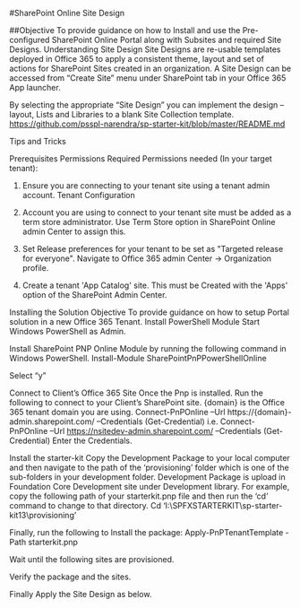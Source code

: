 #SharePoint Online Site Design

##Objective
To provide guidance on how to Install and use the Pre-configured SharePoint Online Portal along with Subsites and required Site Designs. 
Understanding Site Design
Site Designs are re-usable templates deployed in Office 365 to apply a consistent theme, layout and set of actions for SharePoint Sites created in an organization.
A Site Design can be accessed from “Create Site” menu under SharePoint tab in your Office 365 App launcher.
 

By selecting the appropriate “Site Design” you can implement the design – layout, Lists and Libraries to a blank Site Collection template. https://github.com/psspl-narendra/sp-starter-kit/blob/master/README.md




Tips and Tricks 

 



Prerequisites
Permissions Required
Permissions needed (In your target tenant):
1.	Ensure you are connecting to your tenant site using a tenant admin account.
Tenant Configuration
1.	Account you are using to connect to your tenant site must be added as a term store administrator. Use Term Store option in SharePoint Online admin Center to assign this.
 

2.	Set Release preferences for your tenant to be set as "Targeted release for everyone".  Navigate to Office 365 admin Center -> Organization profile.
 
3. Create a tenant 'App Catalog' site. This must be Created with the 'Apps' option of the SharePoint Admin Center.
 











Installing the Solution
Objective
To provide guidance on how to setup Portal solution in a new Office 365 Tenant.
Install PowerShell Module
Start Windows PowerShell as Admin. 
 
Install SharePoint PNP Online Module by running the following command in Windows PowerShell.
Install-Module SharePointPnPPowerShellOnline
 
Select “y”
 

Connect to Client’s Office 365 Site
Once the Pnp is installed. Run the following to connect to your Client’s SharePoint site. {domain} is the Office 365 tenant domain you are using.
Connect-PnPOnline –Url https://{domain}-admin.sharepoint.com/ –Credentials (Get-Credential)
i.e. Connect-PnPOnline –Url https://nsitedev-admin.sharepoint.com/ –Credentials (Get-Credential)
Enter the Credentials.
 

Install the starter-kit
Copy the Development Package to your local computer and then navigate to the path of the ‘provisioning’ folder which is one of the sub-folders in your development folder. Development Package is upload in Foundation Core Development site under Development library. 
For example, copy the following path of your starterkit.pnp file and then run the ‘cd’ command to change to that directory. 
Cd ‘I:\SPFXSTARTERKIT\sp-starter-kit13\provisioning’
 
Finally, run the following to Install the package: 
Apply-PnPTenantTemplate -Path starterkit.pnp
 
Wait until the following sites are provisioned.
 
Verify the package and the sites. 









Finally Apply the Site Design as below. 

 
